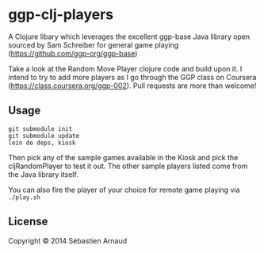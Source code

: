 # ggp-clj-players

A Clojure libary which leverages the excellent ggp-base Java library open sourced by Sam Schreiber for general game playing (https://github.com/ggp-org/ggp-base)

Take a look at the Random Move Player clojure code and build upon it. I intend to try to add more players as I go through the GGP class on Coursera (https://class.coursera.org/ggp-002). Pull requests are more than welcome!

## Usage
```
git submodule init
git submodule update
lein do deps, kiosk
```

Then pick any of the sample games available in the Kiosk and pick the cljRandomPlayer to test it out. The other sample players listed come from the Java library itself.

You can also fire the player of your choice for remote game playing via ```./play.sh```

## License

Copyright © 2014 Sébastien Arnaud
